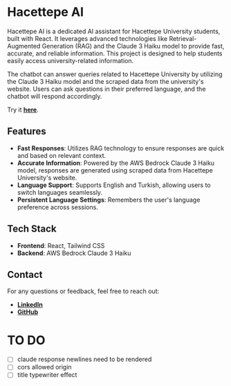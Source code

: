 # Hacettepe AI

Hacettepe AI is a dedicated AI assistant for Hacettepe University students, built with React. It leverages advanced technologies like Retrieval-Augmented Generation (RAG) and the Claude 3 Haiku model to provide fast, accurate, and reliable information. This project is designed to help students easily access university-related information.

The chatbot can answer queries related to Hacettepe University by utilizing the Claude 3 Haiku model and the scraped data from the university's website. Users can ask questions in their preferred language, and the chatbot will respond accordingly.

Try it [**here**](https://hacettepe-ai.vercel.app/).

## Features

- **Fast Responses**: Utilizes RAG technology to ensure responses are quick and based on relevant context.
- **Accurate Information**: Powered by the AWS Bedrock Claude 3 Haiku model, responses are generated using scraped data from Hacettepe University's website.
- **Language Support**: Supports English and Turkish, allowing users to switch languages seamlessly.
- **Persistent Language Settings**: Remembers the user's language preference across sessions.

## Tech Stack

- **Frontend**: React, Tailwind CSS
- **Backend**: AWS Bedrock Claude 3 Haiku

## Contact

For any questions or feedback, feel free to reach out:

- [**LinkedIn**](https://www.linkedin.com/in/ufuk-tanr%C4%B1verdi-91a503264/)
- [**GitHub**](https://github.com/UfukTanriverdi8)


# TO DO
- [ ] claude response newlines need to be rendered
- [ ] cors allowed origin
- [ ] title typewriter effect